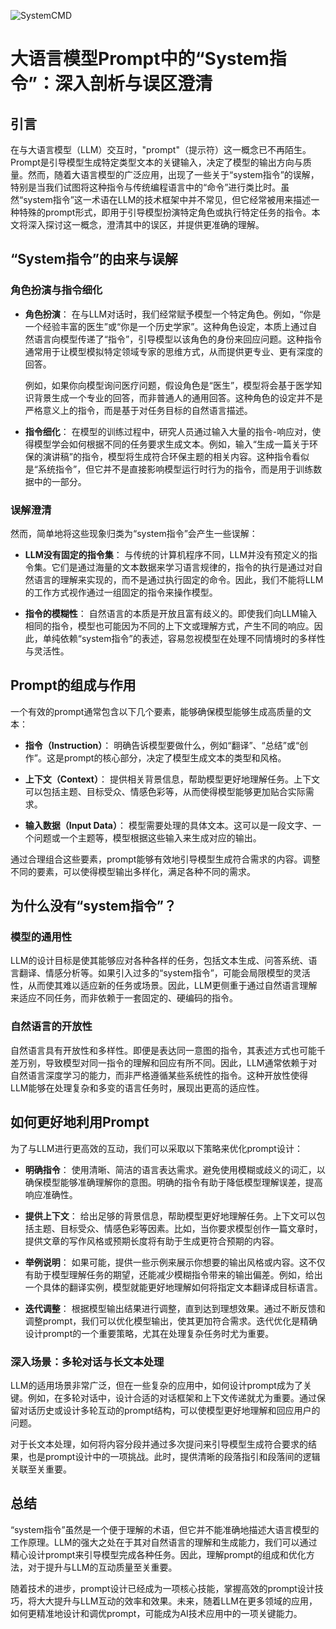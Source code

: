 ![SystemCMD](BigModel/SystemCMD/SystemCMD.png)
# 大语言模型Prompt中的“System指令”：深入剖析与误区澄清

## 引言

在与大语言模型（LLM）交互时，"prompt"（提示符）这一概念已不再陌生。Prompt是引导模型生成特定类型文本的关键输入，决定了模型的输出方向与质量。然而，随着大语言模型的广泛应用，出现了一些关于“system指令”的误解，特别是当我们试图将这种指令与传统编程语言中的“命令”进行类比时。虽然“system指令”这一术语在LLM的技术框架中并不常见，但它经常被用来描述一种特殊的prompt形式，即用于引导模型扮演特定角色或执行特定任务的指令。本文将深入探讨这一概念，澄清其中的误区，并提供更准确的理解。

## “System指令”的由来与误解

### 角色扮演与指令细化

- **角色扮演**： 在与LLM对话时，我们经常赋予模型一个特定角色。例如，“你是一个经验丰富的医生”或“你是一个历史学家”。这种角色设定，本质上通过自然语言向模型传递了“指令”，引导模型以该角色的身份来回应问题。这种指令通常用于让模型模拟特定领域专家的思维方式，从而提供更专业、更有深度的回答。
  
  例如，如果你向模型询问医疗问题，假设角色是“医生”，模型将会基于医学知识背景生成一个专业的回答，而非普通人的通用回答。这种角色的设定并不是严格意义上的指令，而是基于对任务目标的自然语言描述。

- **指令细化**： 在模型的训练过程中，研究人员通过输入大量的指令-响应对，使得模型学会如何根据不同的任务要求生成文本。例如，输入“生成一篇关于环保的演讲稿”的指令，模型将生成符合环保主题的相关内容。这种指令看似是“系统指令”，但它并不是直接影响模型运行时行为的指令，而是用于训练数据中的一部分。

### 误解澄清

然而，简单地将这些现象归类为“system指令”会产生一些误解：

- **LLM没有固定的指令集**： 与传统的计算机程序不同，LLM并没有预定义的指令集。它们是通过海量的文本数据来学习语言规律的，指令的执行是通过对自然语言的理解来实现的，而不是通过执行固定的命令。因此，我们不能将LLM的工作方式视作通过一组固定的指令来操作模型。
  
- **指令的模糊性**： 自然语言的本质是开放且富有歧义的。即使我们向LLM输入相同的指令，模型也可能因为不同的上下文或理解方式，产生不同的响应。因此，单纯依赖“system指令”的表述，容易忽视模型在处理不同情境时的多样性与灵活性。

## Prompt的组成与作用

一个有效的prompt通常包含以下几个要素，能够确保模型能够生成高质量的文本：

- **指令（Instruction）**： 明确告诉模型要做什么，例如“翻译”、“总结”或“创作”。这是prompt的核心部分，决定了模型生成文本的类型和风格。
  
- **上下文（Context）**： 提供相关背景信息，帮助模型更好地理解任务。上下文可以包括主题、目标受众、情感色彩等，从而使得模型能够更加贴合实际需求。

- **输入数据（Input Data）**： 模型需要处理的具体文本。这可以是一段文字、一个问题或一个主题等，模型根据这些输入来生成对应的输出。

通过合理组合这些要素，prompt能够有效地引导模型生成符合需求的内容。调整不同的要素，可以使得模型输出多样化，满足各种不同的需求。

## 为什么没有“system指令”？

### 模型的通用性

LLM的设计目标是使其能够应对各种各样的任务，包括文本生成、问答系统、语言翻译、情感分析等。如果引入过多的“system指令”，可能会局限模型的灵活性，从而使其难以适应新的任务或场景。因此，LLM更侧重于通过自然语言理解来适应不同任务，而非依赖于一套固定的、硬编码的指令。

### 自然语言的开放性

自然语言具有开放性和多样性。即便是表达同一意图的指令，其表述方式也可能千差万别，导致模型对同一指令的理解和回应有所不同。因此，LLM通常依赖于对自然语言深度学习的能力，而非严格遵循某些系统性的指令。这种开放性使得LLM能够在处理复杂和多变的语言任务时，展现出更高的适应性。

## 如何更好地利用Prompt

为了与LLM进行更高效的互动，我们可以采取以下策略来优化prompt设计：

- **明确指令**： 使用清晰、简洁的语言表达需求。避免使用模糊或歧义的词汇，以确保模型能够准确理解你的意图。明确的指令有助于降低模型理解误差，提高响应准确性。

- **提供上下文**： 给出足够的背景信息，帮助模型更好地理解任务。上下文可以包括主题、目标受众、情感色彩等因素。比如，当你要求模型创作一篇文章时，提供文章的写作风格或预期长度将有助于生成更符合预期的内容。

- **举例说明**： 如果可能，提供一些示例来展示你想要的输出风格或内容。这不仅有助于模型理解任务的期望，还能减少模糊指令带来的输出偏差。例如，给出一个具体的翻译实例，模型就能更好地理解如何将指定文本翻译成目标语言。

- **迭代调整**： 根据模型输出结果进行调整，直到达到理想效果。通过不断反馈和调整prompt，我们可以优化模型输出，使其更加符合需求。迭代优化是精确设计prompt的一个重要策略，尤其在处理复杂任务时尤为重要。

### 深入场景：多轮对话与长文本处理

LLM的适用场景非常广泛，但在一些复杂的应用中，如何设计prompt成为了关键。例如，在多轮对话中，设计合适的对话框架和上下文传递就尤为重要。通过保留对话历史或设计多轮互动的prompt结构，可以使模型更好地理解和回应用户的问题。

对于长文本处理，如何将内容分段并通过多次提问来引导模型生成符合要求的结果，也是prompt设计中的一项挑战。此时，提供清晰的段落指引和段落间的逻辑关联至关重要。

## 总结

“system指令”虽然是一个便于理解的术语，但它并不能准确地描述大语言模型的工作原理。LLM的强大之处在于其对自然语言的理解和生成能力，我们可以通过精心设计prompt来引导模型完成各种任务。因此，理解prompt的组成和优化方法，对于提升与LLM的互动质量至关重要。

随着技术的进步，prompt设计已经成为一项核心技能，掌握高效的prompt设计技巧，将大大提升与LLM互动的效率和效果。未来，随着LLM在更多领域的应用，如何更精准地设计和调优prompt，可能成为AI技术应用中的一项关键能力。
